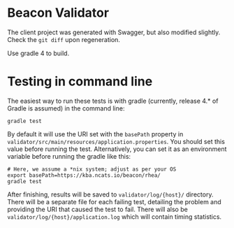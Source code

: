 # Beacon Validator

The client project was generated with Swagger, but also modified slightly. Check the `git diff` upon regeneration.

Use gradle 4 to build.

# Testing in command line

The easiest way to run these tests is with gradle (currently, release 4.\* of Gradle is assumed) in the command line:

```
gradle test
```

By default it will use the URI set with the `basePath` property in `validator/src/main/resources/application.properties`. You should set this value before running the test. Alternatively, you can set it as an environment variable before running the gradle like this:

```shell
# Here, we assume a *nix system; adjust as per your OS
export basePath=https://kba.ncats.io/beacon/rhea/ 
gradle test
```
After finishing, results will be saved to `validator/log/{host}/` directory. There will be a separate file for each failing test, detailing the problem and providing the URI that caused the test to fail. There will also be `validator/log/{host}/application.log` which will contain timing statistics.
